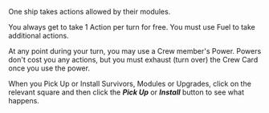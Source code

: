 One ship takes actions allowed by their modules.

You always get to take 1 Action per turn for free. You must use Fuel to take additional actions.

At any point during your turn, you may use a Crew member's Power. Powers don't cost you any actions, but you must exhaust (turn over) the Crew Card once you use the power.

When you Pick Up or Install Survivors, Modules or Upgrades, click on the relevant square and then click the ___Pick Up___ or ___Install___ button to see what happens.
